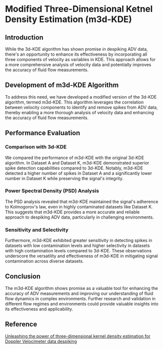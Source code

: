 # Modified Three-Dimensional Ketnel Density Estimation (m3d-KDE)

## Introduction

While the 3d-KDE algorithm has shown promise in despiking ADV data, there's an opportunity to enhance its effectiveness by incorporating all three components of velocity as variables in KDE. This approach allows for a more comprehensive analysis of velocity data and potentially improves the accuracy of fluid flow measurements.

## Development of m3d-KDE Algorithm

To address this need, we have developed a modified version of the 3d-KDE algorithm, termed m3d-KDE. This algorithm leverages the correlation between velocity components to identify and remove spikes from ADV data, thereby enabling a more thorough analysis of velocity data and enhancing the accuracy of fluid flow measurements.

## Performance Evaluation

### Comparison with 3d-KDE
We compared the performance of m3d-KDE with the original 3d-KDE algorithm. In Dataset A and Dataset K, m3d-KDE demonstrated superior spike detection capabilities compared to 3d-KDE. Notably, m3d-KDE detected a higher number of spikes in Dataset A and a significantly lower number in Dataset K while preserving the signal's integrity.

### Power Spectral Density (PSD) Analysis
The PSD analysis revealed that m3d-KDE maintained the signal's adherence to Kolmogorov's law, even in highly contaminated datasets like Dataset K. This suggests that m3d-KDE provides a more accurate and reliable approach to despiking ADV data, particularly in challenging environments.

### Sensitivity and Selectivity
Furthermore, m3d-KDE exhibited greater sensitivity in detecting spikes in datasets with low contamination levels and higher selectivity in datasets with high contamination levels compared to 3d-KDE. These observations underscore the versatility and effectiveness of m3d-KDE in mitigating signal contamination across diverse datasets.

## Conclusion
The m3d-KDE algorithm shows promise as a valuable tool for enhancing the accuracy of ADV measurements and improving our understanding of fluid flow dynamics in complex environments. Further research and validation in different flow regimes and environments could provide valuable insights into its effectiveness and applicability.

## Reference
[Unleashing the power of three-dimensional kernel density estimation for Doppler Velocimeter data despiking](https://doi.org/10.1016/j.measurement.2023.114053)
